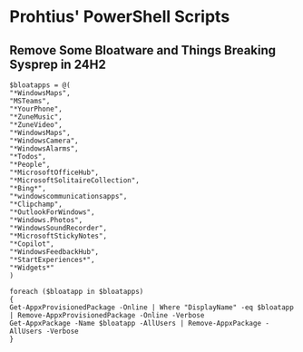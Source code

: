 <!-- ![Prohtius Logo](https://prohtiusaws-0001.s3.us-east-1.amazonaws.com/ProhtiusText.png) -->

# Prohtius' PowerShell Scripts

## Remove Some Bloatware and Things Breaking Sysprep in 24H2

```
$bloatapps = @(
"*WindowsMaps",
"MSTeams",
"*YourPhone",
"*ZuneMusic",
"*ZuneVideo",
"*WindowsMaps",
"*WindowsCamera",
"*WindowsAlarms",
"*Todos",
"*People",
"*MicrosoftOfficeHub",
"*MicrosoftSolitaireCollection",
"*Bing*",
"*windowscommunicationsapps",
"*Clipchamp",
"*OutlookForWindows",
"*Windows.Photos",
"*WindowsSoundRecorder",
"*MicrosoftStickyNotes",
"*Copilot",
"*WindowsFeedbackHub",
"*StartExperiences*",
"*Widgets*"
)

foreach ($bloatapp in $bloatapps)
{
Get-AppxProvisionedPackage -Online | Where "DisplayName" -eq $bloatapp | Remove-AppxProvisionedPackage -Online -Verbose
Get-AppxPackage -Name $bloatapp -AllUsers | Remove-AppxPackage -AllUsers -Verbose
}
```
